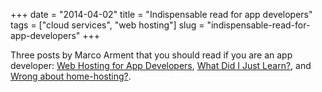 +++
date = "2014-04-02"
title = "Indispensable read for app developers"
tags = ["cloud services", "web hosting"]
slug = "indispensable-read-for-app-developers"
+++



Three posts by Marco Arment that you should read if you are an app developer: [Web Hosting for App Developers](http://www.marco.org/2014/03/27/web-hosting-for-app-developers), [What Did I Just Learn?](http://www.marco.org/2014/03/27/what-did-brent-learn), and [Wrong about home-hosting?](http://www.marco.org/2014/03/28/wrong-about-home-hosting).